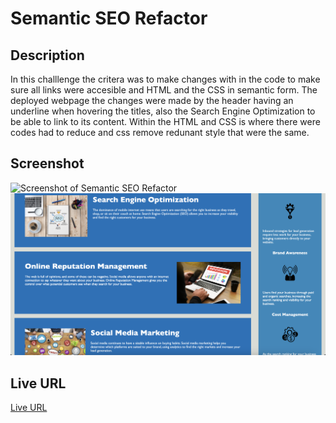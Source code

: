 # Semantic SEO Refactor 

## Description 
In this challlenge the critera was to make changes with in the code to make sure all links were accesible and HTML and the CSS in semantic form. The deployed webpage the changes were made by the header having an underline when hovering the titles, also the Search Engine Optimization to be able to link to its content. Within the HTML and CSS is where there were codes had to reduce and css remove redunant style that were the same. 

## Screenshot 
![Screenshot of Semantic SEO Refactor](./assets/screenshots/screenshot1.png)
![Screenshot of Semantic SEO ReFactor](./assets/screenshots/screenshot2.png)
## Live URL 
[Live URL](https://sirysiu.github.io/semantic-seo-refactor/)